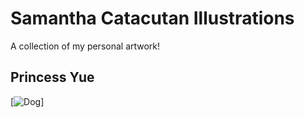 # Samantha Catacutan Illustrations
A collection of my personal artwork!
## Princess Yue
[![Dog](/assets/images/dog[1].jpg)]
